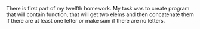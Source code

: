 There is first part of my twelfth homework.
My task was to create program that will contain function, that will get two elems and then concatenate them if there
are at least one letter or make sum if there are no letters.